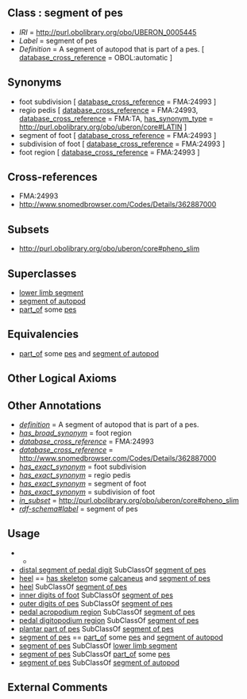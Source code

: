 
## Class : segment of pes

 * *IRI* = http://purl.obolibrary.org/obo/UBERON_0005445
 * *Label* = segment of pes
 * *Definition* = A segment of autopod that is part of a pes. [ [database_cross_reference](../../ef/oboInOwl#hasDbXref.md) = OBOL:automatic ]

## Synonyms

 * foot subdivision [ [database_cross_reference](../../ef/oboInOwl#hasDbXref.md) = FMA:24993 ]
 * regio pedis [ [database_cross_reference](../../ef/oboInOwl#hasDbXref.md) = FMA:24993, [database_cross_reference](../../ef/oboInOwl#hasDbXref.md) = FMA:TA, [has_synonym_type](../../pe/oboInOwl#hasSynonymType.md) = http://purl.obolibrary.org/obo/uberon/core#LATIN ]
 * segment of foot [ [database_cross_reference](../../ef/oboInOwl#hasDbXref.md) = FMA:24993 ]
 * subdivision of foot [ [database_cross_reference](../../ef/oboInOwl#hasDbXref.md) = FMA:24993 ]
 * foot region [ [database_cross_reference](../../ef/oboInOwl#hasDbXref.md) = FMA:24993 ]

## Cross-references

 * FMA:24993
 * http://www.snomedbrowser.com/Codes/Details/362887000

## Subsets

 * http://purl.obolibrary.org/obo/uberon/core#pheno_slim

## Superclasses

 * [lower limb segment](../../UBERON/84/UBERON_0008784.md)
 * [segment of autopod](../../UBERON/39/UBERON_0012139.md)
 * [part_of](../../BFO/50/BFO_0000050.md) some [pes](../../UBERON/87/UBERON_0002387.md)

## Equivalencies

 * [part_of](../../BFO/50/BFO_0000050.md) some [pes](../../UBERON/87/UBERON_0002387.md) and [segment of autopod](../../UBERON/39/UBERON_0012139.md)

## Other Logical Axioms


## Other Annotations

 * *[definition](../../IAO/15/IAO_0000115.md)* = A segment of autopod that is part of a pes.
 * *[has_broad_synonym](../../ym/oboInOwl#hasBroadSynonym.md)* = foot region
 * *[database_cross_reference](../../ef/oboInOwl#hasDbXref.md)* = FMA:24993
 * *[database_cross_reference](../../ef/oboInOwl#hasDbXref.md)* = http://www.snomedbrowser.com/Codes/Details/362887000
 * *[has_exact_synonym](../../ym/oboInOwl#hasExactSynonym.md)* = foot subdivision
 * *[has_exact_synonym](../../ym/oboInOwl#hasExactSynonym.md)* = regio pedis
 * *[has_exact_synonym](../../ym/oboInOwl#hasExactSynonym.md)* = segment of foot
 * *[has_exact_synonym](../../ym/oboInOwl#hasExactSynonym.md)* = subdivision of foot
 * *[in_subset](../../et/oboInOwl#inSubset.md)* = http://purl.obolibrary.org/obo/uberon/core#pheno_slim
 * *[rdf-schema#label](../../el/rdf-schema#label.md)* = segment of pes

## Usage

 * -
 * [distal segment of pedal digit](../../UBERON/53/UBERON_0009553.md) SubClassOf [segment of pes](../../UBERON/45/UBERON_0005445.md)
 * [heel](../../UBERON/75/UBERON_0015875.md) == [has skeleton](../../RO/51/RO_0002551.md) some [calcaneus](../../UBERON/50/UBERON_0001450.md) and [segment of pes](../../UBERON/45/UBERON_0005445.md)
 * [heel](../../UBERON/75/UBERON_0015875.md) SubClassOf [segment of pes](../../UBERON/45/UBERON_0005445.md)
 * [inner digits of foot](../../UBERON/15/UBERON_4200015.md) SubClassOf [segment of pes](../../UBERON/45/UBERON_0005445.md)
 * [outer digits of pes](../../UBERON/09/UBERON_4200109.md) SubClassOf [segment of pes](../../UBERON/45/UBERON_0005445.md)
 * [pedal acropodium region](../../UBERON/56/UBERON_0012356.md) SubClassOf [segment of pes](../../UBERON/45/UBERON_0005445.md)
 * [pedal digitopodium region](../../UBERON/42/UBERON_0012142.md) SubClassOf [segment of pes](../../UBERON/45/UBERON_0005445.md)
 * [plantar part of pes](../../UBERON/38/UBERON_0008338.md) SubClassOf [segment of pes](../../UBERON/45/UBERON_0005445.md)
 * [segment of pes](../../UBERON/45/UBERON_0005445.md) == [part_of](../../BFO/50/BFO_0000050.md) some [pes](../../UBERON/87/UBERON_0002387.md) and [segment of autopod](../../UBERON/39/UBERON_0012139.md)
 * [segment of pes](../../UBERON/45/UBERON_0005445.md) SubClassOf [lower limb segment](../../UBERON/84/UBERON_0008784.md)
 * [segment of pes](../../UBERON/45/UBERON_0005445.md) SubClassOf [part_of](../../BFO/50/BFO_0000050.md) some [pes](../../UBERON/87/UBERON_0002387.md)
 * [segment of pes](../../UBERON/45/UBERON_0005445.md) SubClassOf [segment of autopod](../../UBERON/39/UBERON_0012139.md)

## External Comments

